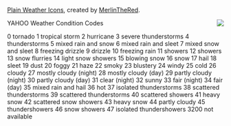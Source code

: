 [Plain Weather Icons](http://merlinthered.deviantart.com/art/plain-weather-icons-157162192), created by [MerlinTheRed](http://merlinthered.deviantart.com/).

<a href="http://creativecommons.org/licenses/by-nc-sa/2.5/"><img src="http://i.creativecommons.org/l/by-nc-sa/2.5/80x15.png" align="right"></a>

YAHOO Weather Condition Codes

0 	tornado
1 	tropical storm
2 	hurricane
3 	severe thunderstorms
4 	thunderstorms
5 	mixed rain and snow
6 	mixed rain and sleet
7 	mixed snow and sleet
8 	freezing drizzle
9 	drizzle
10 	freezing rain
11 	showers
12 	showers
13 	snow flurries
14 	light snow showers
15 	blowing snow
16 	snow
17 	hail
18 	sleet
19 	dust
20 	foggy
21 	haze
22 	smoky
23 	blustery
24 	windy
25 	cold
26 	cloudy
27 	mostly cloudy (night)
28 	mostly cloudy (day)
29 	partly cloudy (night)
30 	partly cloudy (day)
31 	clear (night)
32 	sunny
33 	fair (night)
34 	fair (day)
35 	mixed rain and hail
36 	hot
37 	isolated thunderstorms
38 	scattered thunderstorms
39 	scattered thunderstorms
40 	scattered showers
41 	heavy snow
42 	scattered snow showers
43 	heavy snow
44 	partly cloudy
45 	thundershowers
46 	snow showers
47 	isolated thundershowers
3200 	not available
